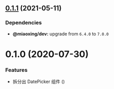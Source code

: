 ## [0.1.1](https://github.com/miaoxing/mxjs-datepicker/compare/v0.1.0...v0.1.1) (2021-05-11)





### Dependencies

* **@miaoxing/dev:** upgrade from `6.4.0` to `7.0.0`

# 0.1.0 (2020-07-30)


### Features

* 拆分出 DatePicker 组件 ([](https://github.com/miaoxing/mxjs-datepicker/commit/))
